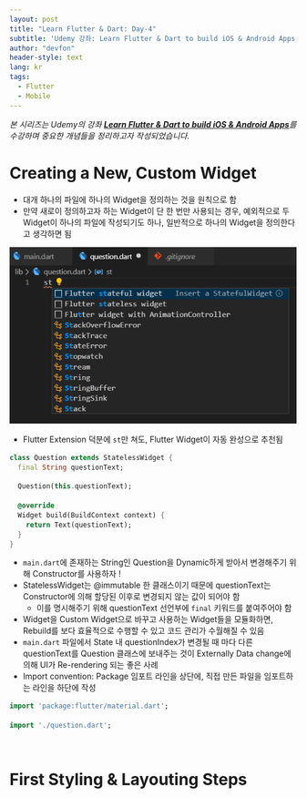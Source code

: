 ```yaml
---
layout: post
title: "Learn Flutter & Dart: Day-4"
subtitle: 'Udemy 강좌: Learn Flutter & Dart to build iOS & Android Apps 정리하기'
author: "devfon"
header-style: text
lang: kr
tags:
  - Flutter
  - Mobile
---
```


_본 시리즈는 Udemy의 강좌 [**Learn Flutter & Dart to build iOS & Android Apps**](https://www.udemy.com/course/learn-flutter-dart-to-build-ios-android-apps/)를 수강하며 중요한 개념들을 정리하고자 작성되었습니다._

# Creating a New, Custom Widget
- 대개 하나의 파일에 하나의 Widget을 정의하는 것을 원칙으로 함
- 만약 새로이 정의하고자 하는 Widget이 단 한 번만 사용되는 경우, 예외적으로 두 Widget이 하나의 파일에 작성되기도 하나, 일반적으로 하나의 Widget을 정의한다고 생각하면 됨

![](/img/in-post/flutter-st.png)

- Flutter Extension 덕분에 `st`만 쳐도, Flutter Widget이 자동 완성으로 추천됨

```dart
class Question extends StatelessWidget {
  final String questionText;

  Question(this.questionText);

  @override
  Widget build(BuildContext context) {
    return Text(questionText);
  }
}
```

- `main.dart`에 존재하는 String인 Question을 Dynamic하게 받아서 변경해주기 위해 Constructor를 사용하자 !
- StatelessWidget는 @immutable 한 클래스이기 때문에 questionText는 Constructor에 의해 할당된 이후로 변경되지 않는 값이 되어야 함 
  - 이를 명시해주기 위해 questionText 선언부에 `final` 키워드를 붙여주어야 함
- Widget을 Custom Widget으로 바꾸고 사용하는 Widget들을 모듈화하면, Rebuild를 보다 효율적으로 수행할 수 있고 코드 관리가 수월해질 수 있음
- `main.dart` 파일에서 State 내 questionIndex가 변경될 때 마다 다른 questionText를 Question 클래스에 보내주는 것이 Externally Data change에 의해 UI가 Re-rendering 되는 좋은 사례
- Import convention: Package 임포트 라인을 상단에, 직접 만든 파일을 임포트하는 라인을 하단에 작성

```dart
import 'package:flutter/material.dart';

import './question.dart';
```

<br/>

# First Styling & Layouting Steps
